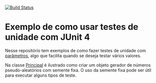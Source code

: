 

[![Build Status](https://travis-ci.org/victorcesc/teste-unidade-exemplo.svg?branch=master)](https://travis-ci.org/victorcesc/teste-unidade-exemplo)

# Exemplo de como usar testes de unidade com JUnit 4

Nesse repositório tem exemplos de como fazer testes de unidade com [parâmetros](https://github.com/junit-team/junit4/wiki/parameterized-tests), algo que facilita quando se deseja testar vários valores.

Na classe [Principal](src/main/java/poo/Principal.java) é ilustrado como criar um objeto gerador de números pseudo-aleatórios com semente fixa. O uso da semente fixa pode ser útil para executar alguns tipos de teste. 